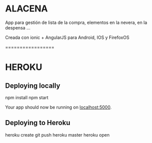 ALACENA
=================

App para gestión de lista de la compra, elementos en la nevera, en la despensa ...

Creada con ionic + AngularJS para Android, IOS y FirefoxOS

=================

HEROKU
=================

## Deploying locally
npm install
npm start

Your app should now be running on [localhost:5000](http://localhost:5000/).

## Deploying to Heroku
heroku create
git push heroku master
heroku open
